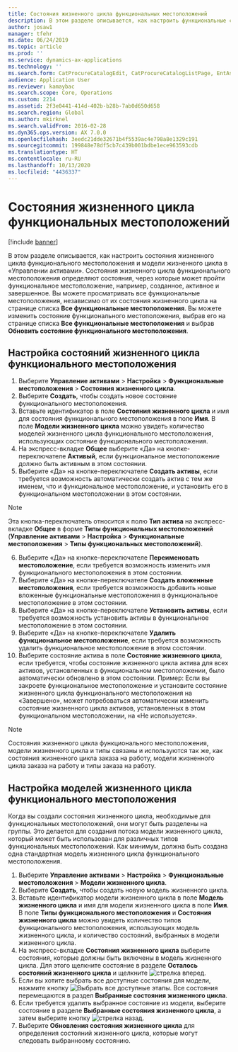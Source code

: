 ```yaml
---
title: Состояния жизненного цикла функциональных местоположений
description: В этом разделе описывается, как настроить функциональные состояния местоположения и модели жизненного цикла в «Управлении активами».
author: josaw1
manager: tfehr
ms.date: 06/24/2019
ms.topic: article
ms.prod: ''
ms.service: dynamics-ax-applications
ms.technology: ''
ms.search.form: CatProcureCatalogEdit, CatProcureCatalogListPage, EntAssetFunctionalLocationLifecycleModel, EntAssetFunctionalLocationLifecycleState
audience: Application User
ms.reviewer: kamaybac
ms.search.scope: Core, Operations
ms.custom: 2214
ms.assetid: 2f3e0441-414d-402b-b28b-7ab0d650d658
ms.search.region: Global
ms.author: mkirknel
ms.search.validFrom: 2016-02-28
ms.dyn365.ops.version: AX 7.0.0
ms.openlocfilehash: 3eedc21dde32671b4f5539ac4e798a8e1329c191
ms.sourcegitcommit: 199848e78df5cb7c439b001bdbe1ece963593cdb
ms.translationtype: HT
ms.contentlocale: ru-RU
ms.lasthandoff: 10/13/2020
ms.locfileid: "4436337"
---
```

# <a name="functional-location-lifecycle-states"></a>Состояния жизненного цикла функциональных местоположений

[!include [banner](../../includes/banner.md)]

 

В этом разделе описывается, как настроить состояния жизненного цикла функционального местоположения и модели жизненного цикла в «Управлении активами». Состояния жизненного цикла функционального местоположения определяют состояния, через которые может пройти функциональное местоположение, например, созданное, активное и завершенное. Вы можете просматривать все функциональные местоположения, независимо от их состояния жизненного цикла на странице списка **Все функциональные местоположения**. Вы можете изменить состояние функционального местоположения, выбрав его на странице списка **Все функциональные местоположения** и выбрав **Обновить состояние функционального местоположения**.

## <a name="set-up-functional-location-lifecycle-states"></a>Настройка состояний жизненного цикла функционального местоположения

1. Выберите **Управление активами** > **Настройка** > **Функциональные местоположения** > **Состояния жизненного цикла**.
2. Выберите **Создать**, чтобы создать новое состояние функционального местоположения.
3. Вставьте идентификатор в поле **Состояния жизненного цикла** и имя для состояния функционального местоположения в поле **Имя**. В поле **Модели жизненного цикла** можно увидеть количество моделей жизненного цикла функционального местоположения, использующих состояние функционального местоположения.
4. На экспресс-вкладке **Общее** выберите «Да» на кнопке-переключателе **Активый**, если функциональное местоположение должно быть активным в этом состоянии.
5. Выберите «Да» на кнопке-переключателе **Создать активы**, если требуется возможность автоматически создать актив с тем же именем, что и функциональное местоположение, и установить его в функциональном местоположении в этом состоянии.  
>[!NOTE]
>Эта кнопка-переключатель относится к полю **Тип актива** на экспресс-вкладке **Общее** в форме **Типы функциональных местоположений** (**Управление активами** > **Настройка** > **Функциональные местоположения** > **Типы функциональных местоположений**).
6. Выберите «Да» на кнопке-переключателе **Переименовать местоположение**, если требуется возможность изменить имя функционального местоположения в этом состоянии.
7. Выберите «Да» на кнопке-переключателе **Создать вложенные местоположения**, если требуется возможность добавить новые вложенные функциональные местоположения в функциональное местоположение в этом состоянии.
8. Выберите «Да» на кнопке-переключателе **Установить активы**, если требуется возможность установить активы в функциональное местоположение в этом состоянии.
9. Выберите «Да» на кнопке-переключателе **Удалить функциональное местоположение**, если требуется возможность удалить функциональное местоположение в этом состоянии.
10. Выберите состояние актива в поле **Состояние жизненного цикла**, если требуется, чтобы состояние жизненного цикла актива для всех активов, установленных в функциональном местоположении, было автоматически обновлено в этом состоянии. Пример: Если вы закроете функциональное местоположение и установите состояние жизненного цикла функционального местоположения на «Завершено», может потребоваться автоматически изменить состояние жизненного цикла активов, установленных в этом функциональном местоположении, на «Не используется».


>[!NOTE]
>Состояния жизненного цикла функционального местоположения, модели жизненного цикла и типы связаны и используются так же, как состояния жизненного цикла заказа на работу, модели жизненного цикла заказа на работу и типы заказа на работу. 

## <a name="set-up-functional-location-lifecycle-models"></a>Настройка моделей жизненного цикла функционального местоположения

Когда вы создали состояния жизненного цикла, необходимые для функциональных местоположений, они могут быть разделены на группы. Это делается для создания потока модели жизненного цикла, который может быть использован для различных типов функциональных местоположений. Как минимум, должна быть создана одна стандартная модель жизненного цикла функционального местоположения.

1. Выберите **Управление активами** > **Настройка** > **Функциональные местоположения** > **Модели жизненного цикла**.
2. Выберите **Создать**, чтобы создать новую модель жизненного цикла.
3. Вставьте идентификатор модели жизненного цикла в поле **Модель жизненного цикла** и имя для модели жизненного цикла в поле **Имя**. В поле **Типы функционального местоположения** и **Состояния жизненного цикла** можно увидеть количество типов функционального местоположения, использующих модель жизненного цикла, и количество состояний, выбранных в модели жизненного цикла.
4. На экспресс-вкладке **Состояния жизненного цикла** выберите состояния, которые должны быть включены в модель жизненного цикла. Для этого щелкните состояние в разделе **Осталось состояний жизненного цикла** и щелкните ![стрелка вперед](media/02-setup-for-functional-locations.png).
5. Если вы хотите выбрать все доступные состояния для модели, нажмите кнопку ![Выбрать все доступные этапы](media/03-setup-for-functional-locations.png). Все состояния перемещаются в раздел **Выбранные состояния жизненного цикла**.
6. Если требуется удалить выбранное состояние из модели, выберите состояние в разделе **Выбранные состояния жизненного цикла**, а затем выберите кнопку ![стрелка назад](media/04-setup-for-functional-locations.png).
7. Выберите **Обновления состояния жизненного цикла** для определения состояний жизненного цикла, которые могут следовать выбранноому состоянию.

